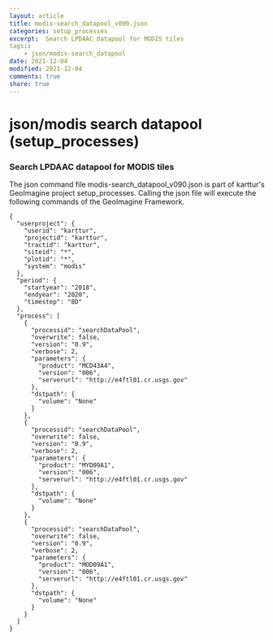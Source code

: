 ```yaml
---
layout: article
title: modis-search_datapool_v090.json
categories: setup_processes
excerpt:  Search LPDAAC datapool for MODIS tiles
tags:: 
    - json/modis-search_datapool
date: 2021-12-04
modified: 2021-12-04
comments: true
share: true
---
```


# json/modis search datapool (setup_processes)

###  Search LPDAAC datapool for MODIS tiles

The json command file <span class='file'>modis-search_datapool_v090.json</span> is part of karttur's GeoImagine project <span class='project'>setup_processes</span>. Calling the json file will execute the following commands of the GeoImagine Framework.

```
{
  "userproject": {
    "userid": "karttur",
    "projectid": "karttur",
    "tractid": "karttur",
    "siteid": "*",
    "plotid": "*",
    "system": "modis"
  },
  "period": {
    "startyear": "2018",
    "endyear": "2020",
    "timestep": "8D"
  },
  "process": [
    {
      "processid": "searchDataPool",
      "overwrite": false,
      "version": "0.9",
      "verbose": 2,
      "parameters": {
        "product": "MCD43A4",
        "version": "006",
        "serverurl": "http://e4ftl01.cr.usgs.gov"
      },
      "dstpath": {
        "volume": "None"
      }
    },
    {
      "processid": "searchDataPool",
      "overwrite": false,
      "version": "0.9",
      "verbose": 2,
      "parameters": {
        "product": "MYD09A1",
        "version": "006",
        "serverurl": "http://e4ftl01.cr.usgs.gov"
      },
      "dstpath": {
        "volume": "None"
      }
    },
    {
      "processid": "searchDataPool",
      "overwrite": false,
      "version": "0.9",
      "verbose": 2,
      "parameters": {
        "product": "MOD09A1",
        "version": "006",
        "serverurl": "http://e4ftl01.cr.usgs.gov"
      },
      "dstpath": {
        "volume": "None"
      }
    }
  ]
}
```

